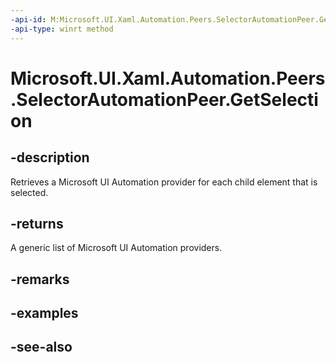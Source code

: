 ```yaml
---
-api-id: M:Microsoft.UI.Xaml.Automation.Peers.SelectorAutomationPeer.GetSelection
-api-type: winrt method
---
```


<!-- Method syntax
public Windows.UI.Xaml.Automation.Provider.IRawElementProviderSimple[] GetSelection()
-->

# Microsoft.UI.Xaml.Automation.Peers.SelectorAutomationPeer.GetSelection

## -description
Retrieves a Microsoft UI Automation provider for each child element that is selected.

## -returns
A generic list of Microsoft UI Automation providers.

## -remarks

## -examples

## -see-also
